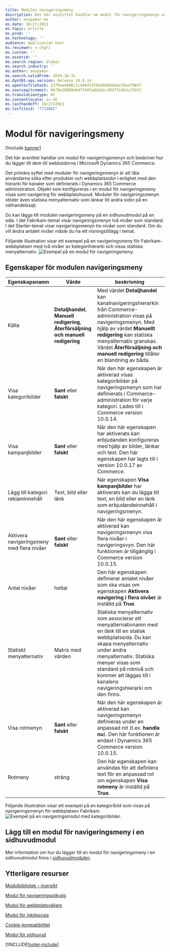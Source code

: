 ```yaml
---
title: Modulen navigeringsmeny
description: Det här avsnittet handlar om modul för navigeringsmenyn och beskriver hur du lägger till dem till webbsidorna i Microsoft Dynamics 365 Commerce.
author: anupamar-ms
ms.date: 10/27/2021
ms.topic: article
ms.prod: ''
ms.technology: ''
audience: Application User
ms.reviewer: v-chgri
ms.custom: ''
ms.assetid: ''
ms.search.region: Global
ms.search.industry: ''
ms.author: anupamar
ms.search.validFrom: 2019-10-31
ms.dyn365.ops.version: Release 10.0.14
ms.openlocfilehash: 5379aa4496c1c448d147bb260689ebe38aaf903f
ms.sourcegitcommit: 6bf9e18989e6d77497a9dda1c362f324b3c2fbf2
ms.translationtype: HT
ms.contentlocale: sv-SE
ms.lasthandoff: 10/27/2021
ms.locfileid: "7713862"
---
```

# <a name="navigation-menu-module"></a>Modul för navigeringsmeny

[!include [banner](includes/banner.md)]

Det här avsnittet handlar om modul för navigeringsmenyn och beskriver hur du lägger till dem till webbsidorna i Microsoft Dynamics 365 Commerce.

Det primära syftet med moduler för navigeringsmenyn är att låta användarna söka efter produkter och webbplatssidor i enlighet med den hierarki för kanaler som definierats i Dynamics 365 Commerce administration. Objekt som konfigureras i en modul för navigeringsmeny visas som navigering för webbplatshuvud. Moduler för navigeringsmenyn stöder även statiska menyalternativ som länkar till andra sidor på en näthandelssajt.

Du kan lägga till modulen navigeringsmeny på en sidhuvudmodul på en sida. I det Fabrikam-temat visar navigeringsmenyn två nivåer som standard. I det Starter-temat visar navigeringsmenyn tre nivåer som standard. Om du vill ändra antalet nivåer måste du ha ett visningstillägg i temat.

Följande illustration visar ett exempel på en navigeringsmeny för Fabrikam-webbplatsen med två nivåer av kategorihierarki och vissa statiska menyalternativ.
![Exempel på en modul för navigeringsmeny.](./media/ecommerce-header.png)

## <a name="navigation-menu-module-properties"></a>Egenskaper för modulen navigeringsmeny

| Egenskapsnamn             | Värde                 | beskrivning |
|---------------------------|-----------------------|-------------|
| Källa                  | **Detaljhandel**, **Manuell redigering**, **Återförsäljning och manuell redigering** | Med värdet **Detaljhandel** kan kanalnavigeringshierarkin från Commerce-administration visas på navigeringsmenyn. Med hjälp av värdet **Manuellt redigering** kan statiska menyalternativ granskas. Värdet **Återförsäljning och manuell redigering** tillåter en blandning av båda. |
| Visa kategoribilder | **Sant** eller **falskt**    | När den här egenskapen är aktiverad visas kategoribilder på navigeringsmenyn som har definierats i Commerce-administration för varje kategori. Lades till i Commerce version 10.0.14. |
| Visa kampanjbilder | **Sant** eller **falskt** | När den här egenskapen har aktiverats kan erbjudanden konfigureras med hjälp av bilder, länkar och text. Den här egenskapen har lagts till i version 10.0.17 av Commerce. |
|Lägg till kategori reklaminnehåll | Text, bild eller länk | När egenskapen **Visa kampanjbilder** har aktiverats kan du lägga till text, en bild eller en länk som erbjudandeinnehåll i navigeringsmenyn. |
| Aktivera navigeringsmeny med flera nivåer | **Sant** eller **falskt** | När den här egenskapen är aktiverad kan navigeringsmenyn visa flera nivåer i navigeringsvyn. Den här funktionen är tillgänglig i Commerce version 10.0.15. |
| Antal nivåer | heltal | Den här egenskapen definierar antalet nivåer som ska visas om egenskapen **Aktivera navigering i flera nivåer** är inställd på **True**. |
| Statiskt menyalternativ| Matris med värden| Statiska menyalternativ som associerar ett menyalternativnamn med en länk till en statisk webbplatssida. Du kan skapa menyalternativ under andra menyalternativ. Statiska menyer visas som standard på rotnivå och kommer att läggas till i kanalens navigeringshierarki om den finns. |
| Visa rotmenyn | **Sant** eller **falskt** | När den här egenskapen är aktiverad kan navigeringsmenyn definieras under en anpassad rot (t.ex. **handla nu**). Den här funktionen är endast i Dynamics 365 Commerce version 10.0.15. |
| Rotmeny | sträng | Den här egenskapen kan användas för att definiera text för en anpassad rot om egenskapen **Visa rotmeny** är inställd på **True**. |

Följande illustration visar ett exempel på en kategoribild som visas på navigeringsmenyn för webbplatsen Fabrikam.
![Exempel på en navigeringsmodul med kategoribilder.](./media/ecommerce-categoryimages.PNG)

## <a name="add-a-navigation-menu-module-to-a-header-module"></a>Lägg till en modul för navigeringsmeny i en sidhuvudmodul

Mer information om hur du lägger till en modul för navigeringsmeny i en sidhuvudmodul finns i [sidhuvudmodulen](author-header-module.md).

## <a name="additional-resources"></a>Ytterligare resurser

[Modulbibliotek – översikt](starter-kit-overview.md)

[Modul för navigeringssökväg](add-breadcrumb.md)

[Modul för webbplatsväljare](site-selector.md)

[Modul för inköpsruta](add-buy-box.md)

[Cookie-kompatibilitet](cookie-compliance.md)

[Modul för sidhuvud](author-header-module.md)


[!INCLUDE[footer-include](../includes/footer-banner.md)]
